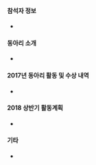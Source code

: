<!--- 
제목은 "[동아리명] - 스터디 분야" 형태로 작성해주세요~
동아리 소개와 활동 내용은 개발관련 로 작성부탁드립니다. (동아리 내 친목 활동, MT, 홈커밍데이 등은 제외하여 주세요~)
사진이나 파일 등 더 추가하고 싶은 사항이 있으면 편하게 올려주세요!
!--->

#### 참석자 정보 <!-- 이름/소속/메일주소 등 !-->
 - 

#### 동아리 소개 <!-- 스터디분야/활동 내용, 홈페이지 등 !-->
 - 

#### 2017년 동아리 활동 및 수상 내역  <!-- 공개할 산출물이 있다면 함께 남겨주세요 !-->
 - 

#### 2018 상반기 활동계획
 - 

#### 기타 <!-- 다른 동아리에 궁금한 점이나 다른 동아리와 함께 해보고 싶은 행사 등이 있다면 남겨주세요 !-->
 - 
